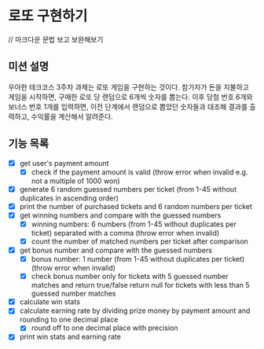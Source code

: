 # 로또 구현하기

// 마크다운 문법 보고 보완해보기

## 미션 설명
우아한 테크코스 3주차 과제는 로또 게임을 구현하는 것이다. 
참가자가 돈을 지불하고 게임을 시작하면, 구매한 로또 당 랜덤으로 6개씩 숫자를 뽑는다. 
이후 당첨 번호 6개와 보너스 번호 1개를 입력하면, 이전 단계에서 랜덤으로 뽑았던 숫자들과 대조해 결과를 출력하고, 수익률을 계산해서 알려준다.

## 기능 목록
- [x] get user's payment amount
    - [x] check if the payment amount is valid (throw error when invalid e.g. not a multiple of 1000 won)
- [x] generate 6 random guessed numbers per ticket (from 1-45 without duplicates in ascending order)
- [x] print the number of purchased tickets and 6 random numbers per ticket
- [x] get winning numbers and compare with the guessed numbers
    - [x] winning numbers: 6 numbers (from 1-45 without duplicates per ticket) separated with a comma (throw error when invalid)
    - [x] count the number of matched numbers per ticket after comparison
- [x] get bonus number and compare with the guessed numbers
    - [x] bonus number: 1 number (from 1-45 without duplicates per ticket) (throw error when invalid)
    - [x] check bonus number only for tickets with 5 guessed number matches and return true/false
          return null for tickets with less than 5 guessed number matches
- [x] calculate win stats 
- [x] calculate earning rate by dividing prize money by payment amount and rounding to one decimal place
    - [x] round off to one decimal place with precision
- [x] print win stats and earning rate